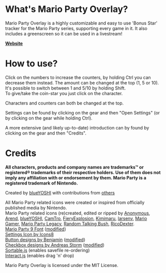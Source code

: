 # What's Mario Party Overlay?
Mario Party Overlay is a highly customizable and easy to use 'Bonus Star' tracker for the Mario Party series, supporting every game in it. It also includes a greenscreen so it can be used in a livestream!

**[Website](https://blueyoshi9000.github.io/MarioPartyOverlay/)**   

# How to use?
Click on the numbers to increase the counters, by holding Ctrl you can decrease them instead. The amount can be changed at the top (1, 5 or 10).  
It's possible to switch between 1 and 5/10 by holding Shift.  
To give/take the coin-star you just click on the character.

Characters and counters can both be changed at the top.

Settings can be found by clicking on the gear and then "Open Settings" (or by clicking on the gear while holding Ctrl).

A more extensive (and likely up-to-date) introduction can by found by clicking on the gear and then "Credits".

# Credits
**All characters, products and company names are trademarks™ or registered® trademarks of their respective holders. Use of them does not imply any affiliation with or endorsement by them. Mario Party is a registered trademark of Nintendo.**

Created by [blueYOSHI](https://www.twitter.com/yoshisrc) with contributions from [others](https://github.com/blueYOSHI9000/MarioPartyOverlay/graphs/contributors)

All Mario Party related icons were created or inspired from officially published media by Nintendo.  
Mario Party related icons (re)created, edited or ripped by [Anonymous](https://www.spriters-resource.com/submitter/Anonymous/), [Arend](https://www.mariowiki.com/User:Arend), [blueYOSHI](https://www.twitter.com/yoshisrc), [CamTro](https://www.spriters-resource.com/submitter/xX-CamTro-Xx/), [FieryExplosion](https://www.spriters-resource.com/submitter/FieryExplosion/), [Kimimaru](https://www.spriters-resource.com/submitter/Kimimaru/), [larsenv](https://www.spriters-resource.com/submitter/larsenv/), [Mario Gamer](https://www.spriters-resource.com/submitter/Mario+Gamer/), [Mario Party Legacy](https://mariopartylegacy.com/), [Random Talking Bush](https://www.spriters-resource.com/submitter/Random+Talking+Bush/), [RicoDexter](https://twitter.com/Der_RicoDexter).  
[Mario Party 9 Font](https://www.freepremiumfonts.com/free-font/new-super-mario-font-mario-party-9.aspx) ([modified](https://github.com/blueYOSHI9000/MarioPartyOverlay/commits/master/font.ttf))  
[Settings Icon by Icons8](https://icons8.com/icon/2969/settings)  
[Button designs by Benjamin](https://codepen.io/ben_jammin/pen/syaCq) ([modified](https://github.com/blueYOSHI9000/MarioPartyOverlay/commits/master/buttons.css))  
[Checkbox designs by Andreas Storm](https://codepen.io/andreasstorm/pen/dNqLBz) ([modified](https://github.com/blueYOSHI9000/MarioPartyOverlay/commits/master/labels.css))  
[Sortable.js](https://github.com/SortableJS/Sortable) (enables savefile re-ordering)  
[Interact.js](https://interactjs.io/) (enables drag 'n' drop)  

Mario Party Overlay is licensed under the MIT License.